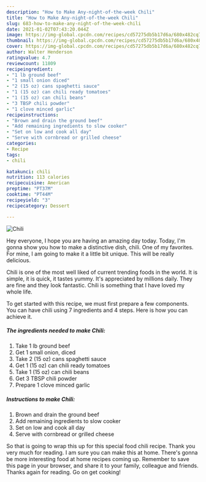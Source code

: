 ```yaml
---
description: "How to Make Any-night-of-the-week Chili"
title: "How to Make Any-night-of-the-week Chili"
slug: 683-how-to-make-any-night-of-the-week-chili
date: 2021-01-02T07:43:20.044Z
image: https://img-global.cpcdn.com/recipes/cd57275db5b17d6a/680x482cq70/chili-recipe-main-photo.jpg
thumbnail: https://img-global.cpcdn.com/recipes/cd57275db5b17d6a/680x482cq70/chili-recipe-main-photo.jpg
cover: https://img-global.cpcdn.com/recipes/cd57275db5b17d6a/680x482cq70/chili-recipe-main-photo.jpg
author: Walter Henderson
ratingvalue: 4.7
reviewcount: 11809
recipeingredient:
- "1 lb ground beef"
- "1 small onion diced"
- "2 (15 oz) cans spaghetti sauce"
- "1 (15 oz) can chili ready tomatoes"
- "1 (15 oz) can chili beans"
- "3 TBSP chili powder"
- "1 clove minced garlic"
recipeinstructions:
- "Brown and drain the ground beef"
- "Add remaining ingredients to slow cooker"
- "Set on low and cook all day"
- "Serve with cornbread or grilled cheese"
categories:
- Recipe
tags:
- chili

katakunci: chili 
nutrition: 113 calories
recipecuisine: American
preptime: "PT37M"
cooktime: "PT44M"
recipeyield: "3"
recipecategory: Dessert

---
```



![Chili](https://img-global.cpcdn.com/recipes/cd57275db5b17d6a/680x482cq70/chili-recipe-main-photo.jpg)

Hey everyone, I hope you are having an amazing day today. Today, I'm gonna show you how to make a distinctive dish, chili. One of my favorites. For mine, I am going to make it a little bit unique. This will be really delicious.

Chili is one of the most well liked of current trending foods in the world. It is simple, it is quick, it tastes yummy. It's appreciated by millions daily. They are fine and they look fantastic. Chili is something that I have loved my whole life.




To get started with this recipe, we must first prepare a few components. You can have chili using 7 ingredients and 4 steps. Here is how you can achieve it.

<!--inarticleads1-->

##### The ingredients needed to make Chili:

1. Take 1 lb ground beef
1. Get 1 small onion, diced
1. Take 2 (15 oz) cans spaghetti sauce
1. Get 1 (15 oz) can chili ready tomatoes
1. Take 1 (15 oz) can chili beans
1. Get 3 TBSP chili powder
1. Prepare 1 clove minced garlic




<!--inarticleads2-->

##### Instructions to make Chili:

1. Brown and drain the ground beef
1. Add remaining ingredients to slow cooker
1. Set on low and cook all day
1. Serve with cornbread or grilled cheese




So that is going to wrap this up for this special food chili recipe. Thank you very much for reading. I am sure you can make this at home. There's gonna be more interesting food at home recipes coming up. Remember to save this page in your browser, and share it to your family, colleague and friends. Thanks again for reading. Go on get cooking!
